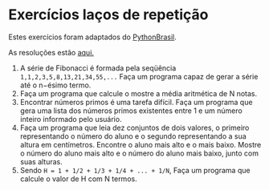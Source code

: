 # Exercícios laços de repetição

Estes exercícios foram adaptados do [PythonBrasil](https://wiki.python.org.br/EstruturaDeRepeticao).

As resoluções estão [aqui.](resoluções/laços)

1. A série de Fibonacci é formada pela seqüência `1,1,2,3,5,8,13,21,34,55,...` Faça um programa capaz de gerar a série 
até o n−ésimo termo. 
2. Faça um programa que calcule o mostre a média aritmética de N notas. 
3. Encontrar números primos é uma tarefa difícil. Faça um programa que gera uma lista dos números primos existentes 
   entre 1 e um número inteiro informado pelo usuário. 
4. Faça um programa que leia dez conjuntos de dois valores, o primeiro representando o número do aluno e o segundo 
   representando a sua altura em centímetros. Encontre o aluno mais alto e o mais baixo. Mostre o número do aluno mais 
   alto e o número do aluno mais baixo, junto com suas alturas. 
5. Sendo `H = 1 + 1/2 + 1/3 + 1/4 + ... + 1/N`, Faça um programa que calcule o valor de H com N termos. 

